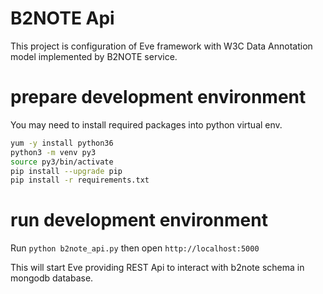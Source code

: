 # B2NOTE Api

This project is configuration of Eve framework with W3C Data Annotation model
implemented by B2NOTE service. 

# prepare development environment

You may need to install required packages
into python virtual env. 
```bash
yum -y install python36
python3 -m venv py3
source py3/bin/activate
pip install --upgrade pip
pip install -r requirements.txt
```

# run development environment

Run `python b2note_api.py` then open `http://localhost:5000`

This will start Eve providing REST Api to interact with b2note schema in mongodb database.



